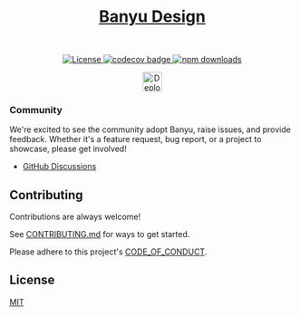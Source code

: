 <p align="center">
  <a href="#">
      <h1 align="center">Banyu Design</h1>
  </a>
</p>
</br>
<p align="center">
  <a href="https://github.com/jrgarciadev/Banyu/blob/main/LICENSE">
    <img src="https://img.shields.io/npm/l/@jala-banyu/react?style=flat" alt="License">
  </a>
  <a href="https://codecov.io/gh/jrgarciadev/Banyu">
    <img src="https://codecov.io/gh/jrgarciadev/Banyu/branch/main/graph/badge.svg?token=QJF2QKR5N4" alt="codecov badge">
  </a>
  <!-- <a href="https://github.com/Banyu-org/Banyu/actions/workflows/main.yaml">
    <img src="https://github.com/Banyu-org/Banyu/actions/workflows/main.yaml/badge.svg" alt="CI/CD Banyu">
  </a> -->
  <a href="https://www.npmjs.com/package/@jala-banyu/react">
    <img src="https://img.shields.io/npm/dm/@jala-banyu/react.svg?style=flat-round" alt="npm downloads">
  </a>
</p>

<p align="center">
  <a rel="noopener noreferrer" target="_blank" href="https://www.vercel.com?utm_source=Banyu&utm_marketing=oss">
    <img height="34px" src="https://raw.githubusercontent.com/Banyu-org/Banyu/main/apps/docs/public/deployed-on-vercel.svg" alt="Deployed on vercel">
  </a>
</p>

### Community

We're excited to see the community adopt Banyu, raise issues, and provide feedback.
Whether it's a feature request, bug report, or a project to showcase, please get involved!

- [GitHub Discussions](https://github.com/Atnic/banyu/discussions)

## Contributing

Contributions are always welcome!

See [CONTRIBUTING.md](https://github.com/Atnic/banyu/blob/main/CONTRIBUTING.md) for ways to get started.

Please adhere to this project's [CODE_OF_CONDUCT](https://github.com/Atnic/banyu/blob/main/CODE_OF_CONDUCT.md).

## License

[MIT](https://choosealicense.com/licenses/mit/)
